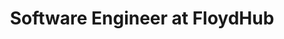 ---
name: "Kym Byrnes"
image: "uploads/chrisstayte_profilepic.jpg"
title: "Software Engineer at FloydHub"
address: "San Francisco, CA"
twitterName: "cannabiswithkym"
fbName: "Cannabis-with-KymB-158958404674460"
igName: "cannabiswithkymb"
---